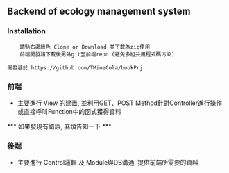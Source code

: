 ## Backend of ecology management system

### Installation

```
    請點右邊綠色 Clone or Download 並下載為zip使用
    前端開發請下載後另外git至前端repo (避免多組共用程式碼污染)
```

```
開發基於 https://github.com/TMineCola/bookPrj
```

### 前端

- 主要進行 View 的建置, 並利用GET、POST Method針對Controller進行操作或直接呼叫Function中的函式獲得資料

*** 如果發現有錯誤, 麻煩告知一下 ***

### 後端

- 主要進行 Control邏輯 及 Module與DB溝通, 提供前端所需要的資料